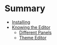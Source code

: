 # Summary

- [Installing](Installation.md)
- [Knowing the Editor](Editor/KnowingTheEditor.md)
  - [Different Panels](Editor/DifferentPanels.md)
  - [Theme Editor](Editor/ThemeEditor.md)
